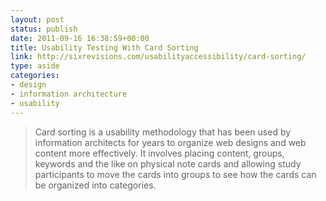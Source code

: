```yaml
---
layout: post
status: publish
date: 2011-09-16 16:38:59+00:00
title: Usability Testing With Card Sorting
link: http://sixrevisions.com/usabilityaccessibility/card-sorting/
type: aside
categories:
- design
- information architecture
- usability
---
```


> Card sorting is a usability methodology that has been used by information architects for years to organize web designs and web content more effectively. It involves placing content, groups, keywords and the like on physical note cards and allowing study participants to move the cards into groups to see how the cards can be organized into categories.
